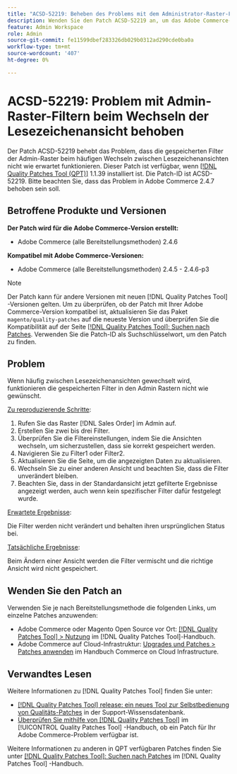 ```yaml
---
title: "ACSD-52219: Beheben des Problems mit dem Administrator-Raster-Filter beim Wechseln der Lesezeichenansicht"
description: Wenden Sie den Patch ACSD-52219 an, um das Adobe Commerce-Problem zu beheben, bei dem die gespeicherten Filter der Admin-Raster nicht wie erwartet funktionieren, wenn häufig zwischen Lesezeichenansichten gewechselt wird.
feature: Admin Workspace
role: Admin
source-git-commit: fe11599dbef283326db029b0312ad290cde0ba0a
workflow-type: tm+mt
source-wordcount: '407'
ht-degree: 0%

---
```


# ACSD-52219: Problem mit Admin-Raster-Filtern beim Wechseln der Lesezeichenansicht behoben

Der Patch ACSD-52219 behebt das Problem, dass die gespeicherten Filter der Admin-Raster beim häufigen Wechseln zwischen Lesezeichenansichten nicht wie erwartet funktionieren. Dieser Patch ist verfügbar, wenn [[!DNL Quality Patches Tool (QPT)]](https://experienceleague.adobe.com/en/docs/commerce-knowledge-base/kb/announcements/commerce-announcements/magento-quality-patches-released-new-tool-to-self-serve-quality-patches) 1.1.39 installiert ist. Die Patch-ID ist ACSD-52219. Bitte beachten Sie, dass das Problem in Adobe Commerce 2.4.7 behoben sein soll.

## Betroffene Produkte und Versionen

**Der Patch wird für die Adobe Commerce-Version erstellt:**

* Adobe Commerce (alle Bereitstellungsmethoden) 2.4.6

**Kompatibel mit Adobe Commerce-Versionen:**

* Adobe Commerce (alle Bereitstellungsmethoden) 2.4.5 - 2.4.6-p3

>[!NOTE]
>
>Der Patch kann für andere Versionen mit neuen [!DNL Quality Patches Tool] -Versionen gelten. Um zu überprüfen, ob der Patch mit Ihrer Adobe Commerce-Version kompatibel ist, aktualisieren Sie das Paket `magento/quality-patches` auf die neueste Version und überprüfen Sie die Kompatibilität auf der Seite [[!DNL Quality Patches Tool]: Suchen nach Patches](https://experienceleague.adobe.com/tools/commerce-quality-patches/index.html). Verwenden Sie die Patch-ID als Suchschlüsselwort, um den Patch zu finden.

## Problem

Wenn häufig zwischen Lesezeichenansichten gewechselt wird, funktionieren die gespeicherten Filter in den Admin Rastern nicht wie gewünscht.

<u>Zu reproduzierende Schritte</u>:

1. Rufen Sie das Raster [!DNL Sales Order] im Admin auf.
1. Erstellen Sie zwei bis drei Filter.
1. Überprüfen Sie die Filtereinstellungen, indem Sie die Ansichten wechseln, um sicherzustellen, dass sie korrekt gespeichert werden.
1. Navigieren Sie zu Filter1 oder Filter2.
1. Aktualisieren Sie die Seite, um die angezeigten Daten zu aktualisieren.
1. Wechseln Sie zu einer anderen Ansicht und beachten Sie, dass die Filter unverändert bleiben.
1. Beachten Sie, dass in der Standardansicht jetzt gefilterte Ergebnisse angezeigt werden, auch wenn kein spezifischer Filter dafür festgelegt wurde.

<u>Erwartete Ergebnisse</u>:

Die Filter werden nicht verändert und behalten ihren ursprünglichen Status bei.

<u>Tatsächliche Ergebnisse</u>:

Beim Ändern einer Ansicht werden die Filter vermischt und die richtige Ansicht wird nicht gespeichert.

## Wenden Sie den Patch an

Verwenden Sie je nach Bereitstellungsmethode die folgenden Links, um einzelne Patches anzuwenden:

* Adobe Commerce oder Magento Open Source vor Ort: [[!DNL Quality Patches Tool] > Nutzung](/help/tools/quality-patches-tool/usage.md) im [!DNL Quality Patches Tool]-Handbuch.
* Adobe Commerce auf Cloud-Infrastruktur: [Upgrades und Patches > Patches anwenden](https://experienceleague.adobe.com/docs/commerce-cloud-service/user-guide/develop/upgrade/apply-patches.html) im Handbuch Commerce on Cloud Infrastructure.

## Verwandtes Lesen

Weitere Informationen zu [!DNL Quality Patches Tool] finden Sie unter:

* [[!DNL Quality Patches Tool] release: ein neues Tool zur Selbstbedienung von Qualitäts-Patches](https://experienceleague.adobe.com/en/docs/commerce-knowledge-base/kb/announcements/commerce-announcements/magento-quality-patches-released-new-tool-to-self-serve-quality-patches) in der Support-Wissensdatenbank.
* [Überprüfen Sie mithilfe von  [!DNL Quality Patches Tool]](/help/tools/quality-patches-tool/patches-available-in-qpt/check-patch-for-magento-issue-with-magento-quality-patches.md) im [!UICONTROL Quality Patches Tool] -Handbuch, ob ein Patch für Ihr Adobe Commerce-Problem verfügbar ist.


Weitere Informationen zu anderen in QPT verfügbaren Patches finden Sie unter [[!DNL Quality Patches Tool]: Suchen nach Patches](https://experienceleague.adobe.com/tools/commerce-quality-patches/index.html) im [!DNL Quality Patches Tool] -Handbuch.
